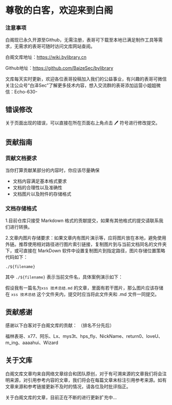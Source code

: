 # 尊敬的白客，欢迎来到白阁


### 注意事项
白阁现已永久开源至Github，无需注册，表哥可下载至本地已满足制作工具等需求，无需求的表哥可随时访问文库网站查阅。

白阁文库地址：https://wiki.bylibrary.cn

Github地址：https://github.com/BaizeSec/bylibrary

文库每天实时更新，欢迎各位表哥投稿加入我们的公益事业，有兴趣的表哥可微信关注公众号“白泽Sec”了解更多技术内容，想入交流群的表哥添加运营小姐姐微信：Echo-630-

## 错误修改

关于页面出现的错误，可以直接在所在页面右上角点击 🖊 符号进行修改提交。

## 贡献指南

### 贡献文档要求

当你打算贡献某部分的内容时，你应该尽量确保

- 文档内容满足基本格式要求
- 文档的合理性以及准确性
- 文档图片以及附件的存储格式

### 文档存储格式

1.目前仓库只接受 Markdown 格式的贡献提交，如果有其他格式的提交请联系我们进行转换。

2.文章内图片存储要求：如果文章内有图片演示等，应将图片放在本地，避免使用外链。推荐使用相对路径进行图片索引链接，复制图片到与当前文档同名的文件夹下，或可直接在 MarkDown 软件中设置复制图片到指定路径，图片存储位置策略代码如下：

```
./${filename}
```

其中 `./${filename}` 表示当前文件名，具体案例演示如下：

假设我有一篇名为`xss 技术总结.md` 的文章，里面有若干图片，那么图片应该存储在 `xss 技术总结` 这个文件夹内，提交时应当将此文件夹和 .md 文件一同提交。

## 贡献感谢

感谢以下白客对于白阁文库的贡献：
（排名不分先后）


福林表哥、x77、阿乐、Lx、mys3t、hps_fly、NickName、return0、loveU、m_ing、aaaahui、Wizard

## 关于文库

白阁文库文章均来自网络文章综合和团队原创，对于有可溯来源的文章我们将会注明来源，对引用参考内容的文章，我们将会在每篇文章末标注引用参考来源。如有文章来源和参考链接更新不及时的情况，请各位及时批评指正。

关于白阁文库的文章，目前正在不断的进行更新扩充中...